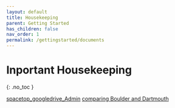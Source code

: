 ```yaml
---
layout: default
title: Housekeeping
parent: Getting Started
has_children: false
nav_order: 1
permalink: /gettingstarted/documents
---
```


# Inportant Housekeeping
{: .no_toc }

[spacetop_googledrive_Admin](https://drive.google.com/drive/u/0/folders/1PkbvHpcVDCWOsBl8Ut30FWyzzIFEeVES)
[comparing Boulder and Dartmouth](https://docs.google.com/spreadsheets/d/1VRdqW3Rk1XGJEpTqqY8-6lSuCWt44CUtEkyMeiWjTwI/edit#gid=0)
